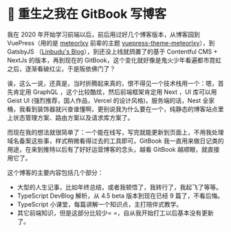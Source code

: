# 📝 重生之我在 GitBook 写博客

我在 2020 年开始学习前端以后，前后用过好几个博客版本，从博客园到 VuePress（用的是 [meteorlxy](https://github.com/meteorlxy/vuepress-theme-meteorlxy) 前辈的主题 [vuepress-theme-meteorlxy](https://github.com/meteorlxy/vuepress-theme-meteorlxy)），到 GatsbyJS （[Linbudu's Blog](https://github.com/linbudu599/Blog)），到还没上线就鸽置了的基于 Contentful CMS + NextJs 的版本，再到现在的  GitBook，这个变化就好像是鬼火少年看遍都市霓虹之后，逐渐看破红尘，于是阪依佛门了？

诶，这么一说，还真是，当时折腾起来真的，恨不得见一个技术栈用一个：嗯，首先肯定用 GraphQL ，这个比较酷炫，然后前端框架肯定用 Next ，UI 库可以用 Geist UI (强烈推荐，国人作品，Vercel 的设计风格)，服务端的话，Nest 全家桶，我看到装饰器就兴奋谁懂啊，更别说我为什么要在一个，纯静态的博客站点里上状态管理方案、路由方案以及请求库方案了。

而现在我的想法就很简单了：一个能在线写，写完就能更新到页面上，不用我处理域名备案这些事，样式稍微看得过去的工具即可。GitBook 我一直用来做日记类的用途，在来到推特以后有了好好运营博客的念头，越看 GitBook 越顺眼，就直接用它了。

这个博客的主要内容包括几个部分：

* 大型的人生记事，比如年终总结，或者我顿悟了，我转行了，我起飞了等等。
* TypeScript DevBlog 解析，从 4.5 beta 版本到现在已经 9 篇了，不看后悔。
* TypeScript 小课堂，每篇讲解一个知识点，主打陪伴式教学。
* 其它前端知识，但是这部分比较少= =，自从我开始打工以后基本没有更新了。
